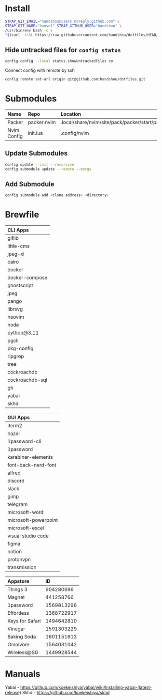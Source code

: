 # Install
```bash
STRAP_GIT_EMAIL="handshou@users.noreply.github.com" \
STRAP_GIT_NAME="hansel" STRAP_GITHUB_USER="handshou" \
/usr/bin/env bash -c \
"$(curl -fsSL https://raw.githubusercontent.com/handshou/dotfiles/HEAD/bootstrap.sh)"
```

## Hide untracked files for `config status`
```bash
config config --local status.showUntrackedFiles no
```

Connect config with remote by ssh
```bash
config remote set-url origin git@github.com:handshou/dotfiles.git
```

# Submodules
|Name|Repo|Location|
|:---|:---|:-------|
|Packer|packer.nvim|.local/share/nvim/site/pack/packer/start/packer.nvim|
|Nvim Config|init.lua|.config/nvim|

## Update Submodules
```bash
config update --init --recursive
config submodule update --remote --merge
```

## Add Submodule
```bash
config submodule add <clone address> <directory>

```
# Brewfile

|CLI Apps       |
|:--------------|
|giflib         |
|little-cms     |
|jpeg-xl        |
|cairo          |
|docker         |
|docker-compose |
|ghostscript    |
|jpeg           |
|pango          |
|librsvg        |
|neovim         |
|node           |
|python@3.11    |
|pgcli          |
|pkg-config     |
|ripgrep        |
|tree           |
|cockroachdb    |
|cockroachdb-sql|
|gh             |
|yabai          |
|skhd           |

|GUI Apps       |
|:--------------|
|iterm2         |
|hazel          |
|1password-cli  |
|1password      |
|karabiner-elements|
|font-back-nerd-font|
|alfred         |
|discord        |
|slack          |
|gimp           |
|telegram       |
|microsoft-word |
|microsoft-powerpoint|
|microsoft-excel|
|visual studio code|
|figma          |
|notion         |
|protonvpn      |
|transmission   |

|Appstore       |ID             |
|:--------------|:--------------|
|Things 3       |904280696      |
|Magnet         |441258766      |
|1password      |1569813296     | 
|Effortless     |1368722917     |
|Keys for Safari|1494642810     |
|Vinegar        |1591303229     |
|Baking Soda    |1601151613     |
|Omnivore       |1564031042     |
|Wireless@SG    |1449928544     | 

# Manuals
Yabai - https://github.com/koekeishiya/yabai/wiki/Installing-yabai-(latest-release)
Skhd - https://github.com/koekeishiya/skhd
